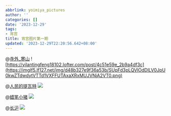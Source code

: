 ```yaml
---
abbrlink: yoimiya_pictures
author: ''
categories: []
date: '2023-12-29'
tags:
- 宵宫
title: 宵宫图片第一期
updated: '2023-12-29T22:20:56.642+08:00'
---
```

@[寺外_寒山](https://yilantingfeng18102.lofter.com/)
![https://yilantingfeng18102.lofter.com/post/4c51e59e_2b9a4df3c](https://imglf5.lf127.net/img/d48b327e9f36a53b/SUpFd3pLQVlOdDlLV0JpU0kwZTdwdytVTTd1VXFFUTAxaXRxMUJVNjA2VT0.png)

@[人民的提瓦特](https://xinjinjumin6918410.lofter.com/)
![](https://imglf3.lf127.net/img/32611c7a9113be03/bHNnNk8zdGpGcUU1N2QxMDFCSW1EUzhGdU9TSG8vMFFZQnJOQTVhMlVyQT0.jpg)

@[蜡笔小猪](https://1655722605.lofter.com/)
![](https://imglf5.lf127.net/img/3ec61e8849fe415a/czF0L3lMTldpeUVHNDE0b3BvWDEwY2dIUUlCc3BHaFYzSzQ3b0JpRlVVOD0.png)

@[长沪](https://xinjinjumin2373429.lofter.com/)
![](https://imglf5.lf127.net/img/e2d4f1729db5ab47/aHlCcW5XMUhvUFpZL2V0VXJvNTU3SjFIVkdmSzVWYjdCVEJ3ZUVvQjduUT0.jpg)
